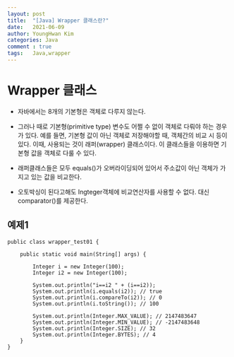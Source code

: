 ```yaml
---
layout: post
title:  "[Java] Wrapper 클래스란?"
date:   2021-06-09
author: YoungHwan Kim
categories: Java
comment : true
tags:	Java,wrapper
---
```




# **Wrapper 클래스** #

- 자바에서는 8개의 기본형은 객체로 다루지 않는다.
- 그러나 때로 기본형(primitive type) 변수도 어쩔 수 없이 객체로 다뤄야 하는 경우가 있다.
예를 들면, 기본형 값이 아닌 객체로 저장해야할 때, 객체간의 비교 시 등이 있다.
이때, 사용되는 것이 래퍼(wrapper) 클래스이다. 이 클래스들을 이용하면 기본형 값을 객체로 다룰 수 있다.

- 래퍼클래스들은 모두 equals()가 오버라이딩되어 있어서 주소값이 아닌 객체가 가지고 있는 값을 비교한다.

- 오토박싱이 된다고해도 Ingteger객체에 비교연산자를 사용할 수 없다. 대신 comparator()를 제공한다.


## **예제1** ## 
```
public class wrapper_test01 {

    public static void main(String[] args) {

        Integer i = new Integer(100);
        Integer i2 = new Integer(100);

        System.out.println("i==i2 " + (i==i2));
        System.out.println(i.equals(i2)); // true
        System.out.println(i.compareTo(i2)); // 0
        System.out.println(i.toString()); // 100

        System.out.println(Integer.MAX_VALUE); // 2147483647
        System.out.println(Integer.MIN_VALUE); // -2147483648
        System.out.println(Integer.SIZE); // 32
        System.out.println(Integer.BYTES); // 4
    }
}

```



